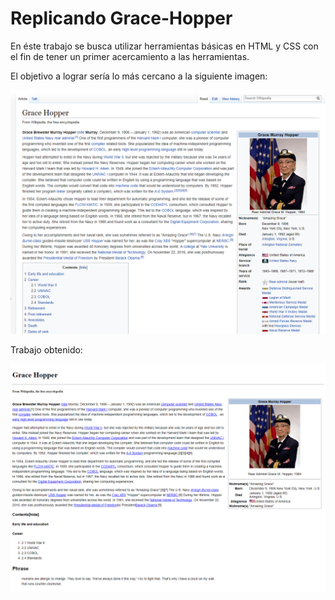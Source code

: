 

# Replicando Grace-Hopper

En éste trabajo se busca utilizar herramientas básicas en HTML y CSS con el fin de tener un primer acercamiento a las herramientas.

El objetivo a lograr sería lo más cercano a la siguiente imagen:

![Sin titulo](docs/gracehopper.png)

Trabajo obtenido:

![Sin titulo](docs/gracehopper2.png)
